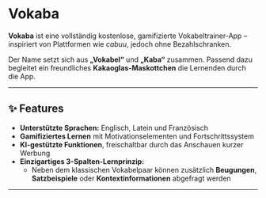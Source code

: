 # Vokaba

**Vokaba** ist eine vollständig kostenlose, gamifizierte Vokabeltrainer-App – inspiriert von Plattformen wie *cabuu*, jedoch ohne Bezahlschranken.

Der Name setzt sich aus **„Vokabel“** und **„Kaba“** zusammen. Passend dazu begleitet ein freundliches **Kakaoglas-Maskottchen** die Lernenden durch die App.

---

## ✨ Features

- **Unterstützte Sprachen:** Englisch, Latein und Französisch
- **Gamifiziertes Lernen** mit Motivationselementen und Fortschrittssystem
- **KI-gestützte Funktionen**, freischaltbar durch das Anschauen kurzer Werbung
- **Einzigartiges 3-Spalten-Lernprinzip:**
  - Neben dem klassischen Vokabelpaar können zusätzlich **Beugungen**, **Satzbeispiele** oder **Kontextinformationen** abgefragt werden

---
